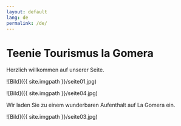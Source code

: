 ```yaml
---
layout: default
lang: de
permalink: /de/
---
```


# Teenie Tourismus la Gomera

Herzlich willkommen auf unserer Seite.

![Bild]({{ site.imgpath }}/seite01.jpg)

![Bild]({{ site.imgpath }}/seite04.jpg)

Wir laden Sie zu einem wunderbaren Aufenthalt auf La Gomera ein.

![Bild]({{ site.imgpath }}/seite03.jpg)
